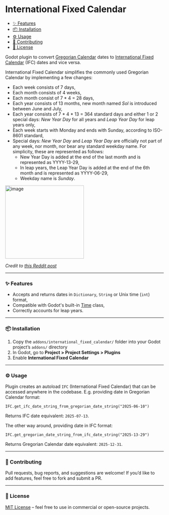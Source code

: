 # International Fixed Calendar

- [✨ Features](#-features)
- [📦 Installation](#-installation)
- [⚙️ Usage](#️-usage)
- [🤝 Contributing](#-contributing)
- [📜 License](#-license)

Godot plugin to convert [Gregorian Calendar](https://en.wikipedia.org/wiki/Gregorian_calendar) dates to [International Fixed Calendar](https://en.wikipedia.org/wiki/International_Fixed_Calendar) (IFC) dates and vice versa.

International Fixed Calendar simplifies the commonly used Gregorian Calendar by implementing a few changes:

- Each week consists of 7 days,
- Each month consists of 4 weeks,
- Each month consist of 7 * 4 = 28 days,
- Each year consists of 13 months, new month named _Sol_ is introduced between June and July,
- Each year consists of 7 * 4 * 13 = 364 standard days and either 1 or 2 special days: _New Year Day_ for all years and _Leap Year Day_ for leap years only,
- Each week starts with Monday and ends with Sunday, according to ISO-8601 standard,
- Special days: _New Year Day_ and _Leap Year Day_ are officially not part of any week, nor month, nor bear any standard weekday name. For simplicity, these are represented as follows:
  - New Year Day is added at the end of the last month and is represented as YYYY-13-29,
  - In leap years, the Leap Year Day is added at the end of the 6th month and is represented as YYYY-06-29,
  - Weekday name is _Sunday_.

<img width="250" height="232.25" alt="image" src="https://github.com/user-attachments/assets/f279e573-1105-4449-9e9e-ef32883abfb5" />

_Credit to [this Reddit post](https://www.reddit.com/r/ISO8601/comments/i5kjsk/the_international_fixed_calendar_but_actually/)_

---

### ✨ Features
- Accepts and returns dates in `Dictionary`, `String` or Unix time (`int`) format,
- Compatible with Godot's built-in [Time](https://docs.godotengine.org/en/stable/classes/class_time.html) class,
- Correctly accounts for leap years.

---

### 📦 Installation

1. Copy the `addons/international_fixed_calendar/` folder into your Godot project’s `addons/` directory  
2. In Godot, go to **Project > Project Settings > Plugins**  
3. Enable **International Fixed Calendar**

---

### ⚙️ Usage

Plugin creates an autoload `IFC` (International Fixed Calendar) that can be accessed anywhere in the codebase. E.g. providing date in Gregorian Calendar format:
```
IFC.get_ifc_date_string_from_gregorian_date_string("2025-06-10")
```
Returns IFC date equivalent: `2025-07-13`.

The other way around, providing date in IFC format:
```
IFC.get_gregorian_date_string_from_ifc_date_string("2025-13-29")
```
Returns Gregorian Calendar date equivalent: `2025-12-31`.

---

### 🤝 Contributing

Pull requests, bug reports, and suggestions are welcome!
If you’d like to add features, feel free to fork and submit a PR.

---

### 📜 License

[MIT License](https://github.com/Wiechciu/international-fixed-calendar?tab=MIT-1-ov-file) – feel free to use in commercial or open-source projects.
